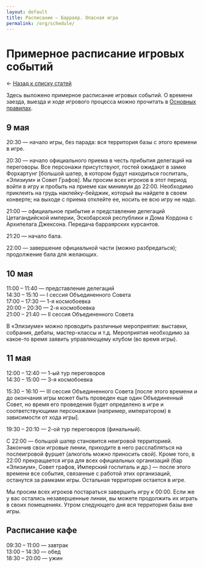 ```yaml
---
layout: default
title: Расписание — Барраяр. Опасная игра
permalink: /org/schedule/
---
```


# Примерное расписание игровых событий

&larr; [Назад к списку статей](/org/)

Здесь выложено примерное расписание игровых событий. О времени заезда, выезда и ходе игрового процесса можно прочитать в [Основных правилах](/rules/main/#Заезд-выезд-и-игровой-процесс).

## 9 мая
20:30 — начало игры, без парада: вся территория базы с этого времени в игре.  

20:30 — начало официального приема в честь прибытия делегаций на переговоры. Все персонажи присутствуют, гостей ожидают в замке Форхартунг [большой шатер, в котором будут находиться госпиталь, «Элизиум» и Совет Графов]. Мы просим всех игроков в этот период войти в игру и пробыть на приеме как минимум до 22:00. Необходимо приклеить на грудь наклейку-бейджик, который вы найдете в своем конверте; на выходе с приема отклейте ее, носить ее всю игру не надо.  

21:00 — официальное прибытие и представление делегаций Цетагандийской империи, Эскобарской республики и Дома Кордона с Архипелага Джексона. Передача барраярских курсантов.  

21:20 — начало бала.  

22:00 — завершение официальной части (можно разбредаться); продолжение бала для желающих.

## 10 мая
11:00 – 11:40 — представление делегаций  
14:30 – 15:10 — I сессия Объединенного Совета  
17:00 – 17:30 — 1-я космобоевка  
20:00 – 20:30 — 2-я космобоевка  
21:00 – 21:40 — II сессия Объединенного Совета

В «Элизиуме» можно проводить различные мероприятия: выставки, собрания, дебаты, мастер-классы и т.д. Мероприятия необходимо за какое-то время заявить управляющему клубом (во время игры).

## 11 мая
12:00 – 12:40 — 1-ый тур переговоров  
14:30 – 15:00 — 3-я космобоевка  

15:30 – 16:10 — III сессия Объединенного Совета [после этого времени и до окончания игры может быть проведен еще один Объединенный Совет, но время его проведения будет определено в игре и соответствующими персонажами (например, императором) в зависимости от хода игры].  

19:30 – 20:10 — 2-ой тур переговоров (финальный).  

С 22:00 — большой шатер становится неигровой территорией. Закончив свои игровые линии, приходите в него расслабляться на послеигровой фуршет (алкоголь можно приносить свой). Кроме того, в 22:00 прекращается игра для всех официальных организаций (бар «Элизиум», Совет графов, Имперский госпиталь и др.) — после этого времени все события, связанные с работой этих организаций, останутся за рамками игры. Остальная территория остается в игре.

Мы просим всех игроков постараться завершить игру к 00:00. Если же у вас остались незавершенные линии, вы можете продолжить их играть в своих помещениях. Утром следующего дня вся территория базы вне игры.

## Расписание кафе
09:30 – 11:00 — завтрак  
13:00 – 14:30 — обед  
18:30 – 20:00 — ужин
